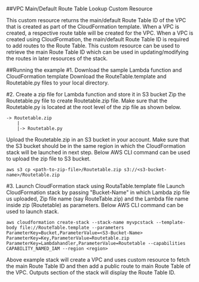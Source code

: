 ##VPC Main/Default Route Table Lookup Custom Resource

This custom resource returns the main/default Route Table ID of the VPC that is created as part of the CloudFormation template. When a VPC is created, a respective route table will be created for the VPC. When a VPC is created using CloudFormation, the main/default Route Table ID is required to add routes to the Route Table. This custom resource can be used to retrieve the main Route Table ID which can be used in updating/modifying the routes in later resources of the stack.

##Running the example
#1. Download the sample Lambda function and CloudFormation template
Download the RouteTable.template and Routetable.py files to your local directory.

#2. Create a zip file for Lambda function and store it in S3 bucket
Zip the Routetable.py file to create Routetable.zip file. Make sure that the Routetable.py is located at the root level of the zip file as shown below.

```console
-> Routetable.zip
    |
    |-> Routetable.py
```

Upload the Routetable.zip in an S3 bucket in your account. Make sure that the S3 bucket should be in the same region in which the CloudFormation stack will be launched in next step. Below AWS CLI command can be used to upload the zip file to S3 bucket.
```console
aws s3 cp <path-to-zip-file>/Routetable.zip s3://<s3-bucket-name>/Routetable.zip
```

#3. Launch CloudFormation stack using RoutaTable.template file
Launch CloudFormation stack by passing "Bucket-Name" in which Lambda zip file us uploaded, Zip file name (say RouteTable.zip) and the Lambda file name inside zip (Routetable) as parameters. Below AWS CLI command can be used to launch stack.
```console
aws cloudformation create-stack --stack-name myvpcstack --template-body file://RouteTable.template --parameters ParameterKey=Bucket,ParameterValue=<S3-Bucket-Name> ParameterKey=Key,ParameterValue=Routetable.zip ParameterKey=Lambdahandler,ParameterValue=Routetable --capabilities CAPABILITY_NAMED_IAM --region <region>
```

Above example stack will create a VPC and uses custom resource to fetch the main Route Table ID and then add a public route to main Route Table of the VPC. Outputs section of the stack will display the Route Table ID.
